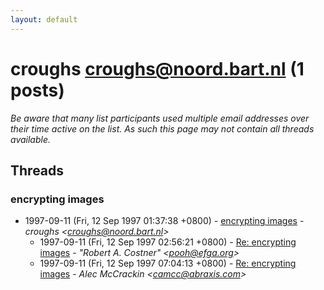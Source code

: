 ```yaml
---
layout: default
---
```


# croughs <croughs@noord.bart.nl> (1 posts)

_Be aware that many list participants used multiple email addresses over their time active on the list. As such this page may not contain all threads available._

## Threads

### encrypting images
+ 1997-09-11 (Fri, 12 Sep 1997 01:37:38 +0800) - [encrypting images](/archive/1997/09/f48ebacd2c93a5bd102e659844266a96093ec85bf27e382f9f418bdcc7c27699) - _croughs \<croughs@noord.bart.nl\>_
  + 1997-09-11 (Fri, 12 Sep 1997 02:56:21 +0800) - [Re: encrypting images](/archive/1997/09/b572ac363fa1a293731122c833dfb153f5e3fa484b813e7e25a5dd4844c55b9c) - _"Robert A. Costner" \<pooh@efga.org\>_
  + 1997-09-11 (Fri, 12 Sep 1997 07:04:13 +0800) - [Re: encrypting images](/archive/1997/09/f64ab54f360320f4d05fbaa8e7ef2565cb4a150c2b13edf183ee36cf429a36fe) - _Alec McCrackin \<camcc@abraxis.com\>_

